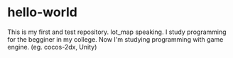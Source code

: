 # hello-world
This is my first and test repository.
lot_map speaking. I study programming for the begginer in my college. 
Now I'm studying programming with game engine. (eg. cocos-2dx, Unity)
